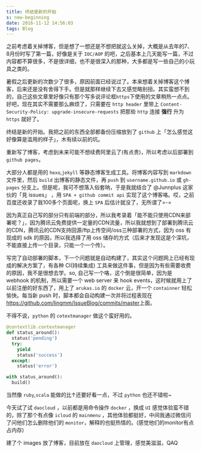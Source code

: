 ```yaml
---
title: 终结是新的开始
s: new-beginning
date: 2016-11-12 14:56:03
tags: Blog
---
```

之前考虑着关掉博客，但是想了一想还是不想把就这么关掉，大概是从去年的7、8月份时写了第一篇，好像是关于 `IOC/AOP` 的吧，之后基本上几天能写一篇，不过内容都不算很多，不是很详细，也不是很深入的那种，大多都是写一些自己的小玩具之类的。

暑假之后更新的次数少了很多，原因前面已经说过了。本来想着关掉博客这个博客，后来还是没有舍得下手。但是就那样继续下去又感觉略别扭。其实蛮想不到的，自己这些文章里好像只有那个写多说评论框`https`下使用的文章稍热一点点。好吧，现在其实不需要那么麻烦了，只需要在 `http header` 里带上 `Content-Security-Policy: upgrade-insecure-requests` 把那些 `http` 连接 **强行** 升为 `https` 就好了。
<!--more-->
终结是新的开始。我把之前的东西全部都备份压缩放到了 `github` 上「怎么感觉这好像算是滥用的样子」，木有续以前的坑。

重新写了博客，考虑到未来可能不想续费阿里云了(有点贵)，所以考虑以后部署到 `github pages`。

大部分人都是用的 `hexo`,`jekyll` 等静态博客生成工具。将博客内容写到 `markdown` 文件里，然后 `build` 出博客的静态文件，再 `push` 到 `username.github.io` 或 `gh-pages` 分支上。但是呢，我可不想落入俗套呐，于是我就结合了 @Junnplus 这家伙的「見 issues」 ，用 `SPA + github commit api` 实现了这个博客咯。哎，之前百度还收录了我100多个页面呢，换上 `SPA` 后估计就没了，无所谓了=-=

因为真正自己写的部分只有前端的部分，所以我考录着「能不能只使用CDN来部署呢？」，因为腾讯云免费提供一定量的CDN流量，所以我就想到了部署到腾讯云的CDN，腾讯云的CDN支持回源/ftp上传空间/oss三种部署的方式，因为 oss 有现成的 sdk 的原因，所以我选择了用 oss 储存的方式（后来才发现这是个深坑，不能直接上传一个目录，只能一个一个传）。

写完了自动部署的脚本，下一个问题就是自动构建了，其实这个问题网上已经有现成的解决方案了，有各种 CI(持续集成) 工具来做这件事，但是因为有些需要收费的原因，我不是很想去学。so, 自己写一个咯，这个倒是很简单，因为是 webhook 的机制，所以需要一个 web server 来 hook events，这时候就用上了以前注册的好东西了，用上了 `arukas.io` 的 `docker` 云，开一个 `containner` 轻松愉快。每当新 push 时，脚本都会自动构建一次并将过程表现在<https://github.com/lingmm/IssueBlog/commits/master>上面。

不得不说，`python` 的 `cotextmanager` 做这个蛮好用的。
```python
@contextlib.contextmanager
def status_around():
  status('pending')
  try:
    yield
    status('success')
  except:
    status('error')

with status_around():
  build()
```
当然像 `ruby`,`scala` 能做的比↑还要好看一点，不过 `python` 也还不错啦~

今天试了试 `daocloud` ，以前都是用命令操作  `docker` ，换成 `UI` 感觉体验蛮不错的，除了那个有点像 `icloud` 的 `mainmenu` ，其他体验都挺好，中间我通过微信问了问他们怎么删除他们的 `monitor`，解释的也挺热情的。(感觉他们的monitor有点占内存)

建了个 images 放了博客，目前放在 `daocloud` 上管理，感觉美滋滋，QAQ
